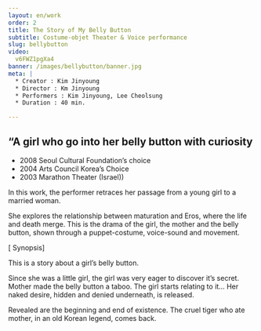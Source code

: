 ```yaml
---
layout: en/work
order: 2
title: The Story of My Belly Button
subtitle: Costume-objet Theater & Voice performance
slug: bellybutton
video:
  v6FWZ1pgXa4
banner: /images/bellybutton/banner.jpg
meta: |
  * Creator : Kim Jinyoung
  * Director : Km Jinyoung
  * Performers : Kim Jinyoung, Lee Cheolsung
  * Duration : 40 min.

---
```


## “A girl who go into her belly button with curiosity

* 2008 Seoul Cultural Foundation’s choice
* 2004 Arts Council Korea’s Choice
* 2003 Marathon Theater (Israel))

In this work, the performer retraces her passage from a young girl to a married woman.

She explores the relationship between maturation and Eros, where the life and death merge. This is the drama of the girl, the mother and the belly button, shown through a puppet-costume, voice-sound and movement.


[ Synopsis]

This is a story about a girl’s belly button.

Since she was a little girl, the girl was very eager to discover it’s secret. Mother made the belly button a taboo. The girl starts relating to it… Her naked desire, hidden and denied underneath, is released.

Revealed are the beginning and end of existence. The cruel  tiger who ate mother, in an old Korean legend, comes back.
